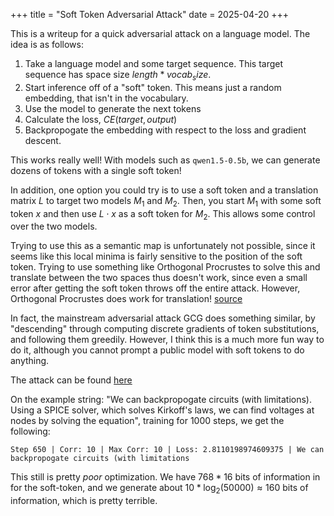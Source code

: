 +++
title = "Soft Token Adversarial Attack"
date = 2025-04-20
+++

This is a writeup for a quick adversarial attack on a language model. The idea is as follows:

1. Take a language model and some target sequence. This target sequence has space size $length * vocab_size$.
2. Start inference off of a "soft" token. This means just a random embedding, that isn't in the vocabulary.
3. Use the model to generate the next tokens
4. Calculate the loss, $CE(target, output)$
5. Backpropogate the embedding with respect to the loss and gradient descent. 

This works really well! With models such as `qwen1.5-0.5b`, we can generate dozens of tokens with a single soft token!

In addition, one option you could try is to use a soft token and a translation matrix $L$ to target two models $M_1$ and $M_2$. Then, you start $M_1$ with some soft token $x$ and then use $L \cdot x$ as a soft token for $M_2$. This allows some control over the two models.

Trying to use this as a semantic map is unfortunately not possible, since it seems like this local minima is fairly sensitive to the position of the soft token. Trying to use something like Orthogonal Procrustes to solve this and translate between the two spaces thus doesn't work, since even a small error after getting the soft token throws off the entire attack. However, Orthogonal Procrustes does work for translation! [source](https://arxiv.org/pdf/1912.10168)

In fact, the mainstream adversarial attack GCG does something similar, by "descending" through computing discrete gradients of token substitutions, and following them greedily. However, I think this is a much more fun way to do it, although you cannot prompt a public model with soft tokens to do anything. 

The attack can be found [here](https://github.com/skunnavakkam/soft-token-adversarial-attack)

On the example string: "We can backpropogate circuits (with limitations). Using a SPICE solver, which solves Kirkoff's laws, we can find voltages at nodes by solving the equation", training for 1000 steps, we get the following:

`Step 650 | Corr: 10 | Max Corr: 10 | Loss: 2.8110198974609375 | We can backpropogate circuits (with limitations`

This still is pretty *poor* optimization. We have $768 * 16$ bits of information in for the soft-token, and we generate about $10 * \log_2(50000) \approx 160$ bits of information, which is pretty terrible. 